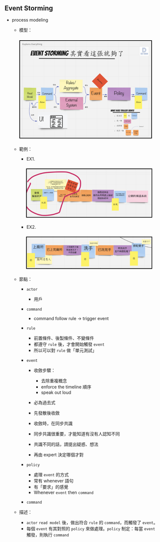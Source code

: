 <style> 
.imgBox{
  display: flex; 
  flex-direction: column; 
  margin: 5%; 
  justify-content: center;
  border: 2px solid black;
}
</style>

<!--  style  -->

###### <!-- ref -->

 <!-- ref -->

## Event Storming

- process modeling

  - 模型：

  <div class="imgBox" >
    <img src="../src/image/EventStorming_model.png" alt="EventStorming_model.png" />
  </div>

  - 範例：

    - EX1.
    <div class="imgBox" >
      <img src="../src/image/EventStorming_sample1.png" alt="EventStorming_sample1.png" />
    </div>

    - EX2.

    <div class="imgBox" >
      <img src="../src/image/EventStorming_sample2.png" alt="EventStorming_sample2.png" />
    </div>

  - 節點：

    - `actor`

      - 用戶

    - `command`

      - command follow rule -> trigger event

    - `rule`

      - 前置條件、後製條件、不變條件
      - 都遵守 `rule` 後，才會開始觸發 `event`
      - 所以可以對 `rule` 做「單元測試」

    - `event`

      - 收斂步驟：

        - 去除重複概念
        - enforce the timeline 順序
        - speak out loud

      - 必為過去式
      - 先發散後收斂
      - 收斂時，在同步共識
      - 同步共識很重要，才能知道有沒有人認知不同
      - 共識不同的話，請提出疑惑、想法
      - 再由 expert 決定哪個才對

    - `policy`

      - 處理 `event` 的方式
      - 常有 whenever 語句
      - 有「要求」的感覺
      - Whenever `event` then `command`

    - `command`

  - 描述：

    - `actor` `read model` 後，做出符合 `rule` 的 `command`，而觸發了 `event`。
    - 每個 `event` 有其對照的 `policy` 來做處理。`policy` 制定：每當 `event` 觸發，則執行 `command`
